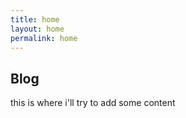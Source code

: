 ```yaml
---
title: home
layout: home
permalink: home
---
```



## Blog

this is where i'll try to add some content
